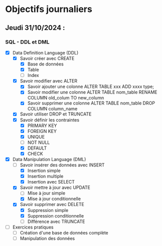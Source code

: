 # Objectifs journaliers

## Jeudi 31/10/2024 :

### SQL - DDL et DML

- [x] Data Definition Language (DDL)
  - [x] Savoir créer avec CREATE
    - [x] Base de données
    - [x] Table
    - [ ] Index
  - [x] Savoir modifier avec ALTER
    - [x] Savoir ajouter une colonne
    ALTER TABLE xxx ADD xxxx type;
    - [x] Savoir modifier une colonne
    ALTER TABLE nom_table RENAME COLUMN old_colum TO new_column
    - [x] Savoir supprimer une colonne
    ALTER TABLE nom_table DROP COLUMN column_name
  - [x] Savoir utiliser DROP et TRUNCATE
  - [x] Savoir définir les contraintes
    - [x] PRIMARY KEY
    - [x] FOREIGN KEY
    - [x] UNIQUE
    - [ ] NOT NULL
    - [x] DEFAULT
    - [x] CHECK

- [x] Data Manipulation Language (DML)
  - [ ] Savoir insérer des données avec INSERT
    - [x] Insertion simple
    - [x] Insertion multiple
    - [x] Insertion avec SELECT
  - [x] Savoir mettre à jour avec UPDATE
    - [ ] Mise à jour simple
    - [x] Mise à jour conditionnelle
  - [x] Savoir supprimer avec DELETE
    - [x] Suppression simple
    - [x] Suppression conditionnelle
    - [ ] Différence avec TRUNCATE

- [ ] Exercices pratiques
  - [ ] Création d'une base de données complète
  - [ ] Manipulation des données